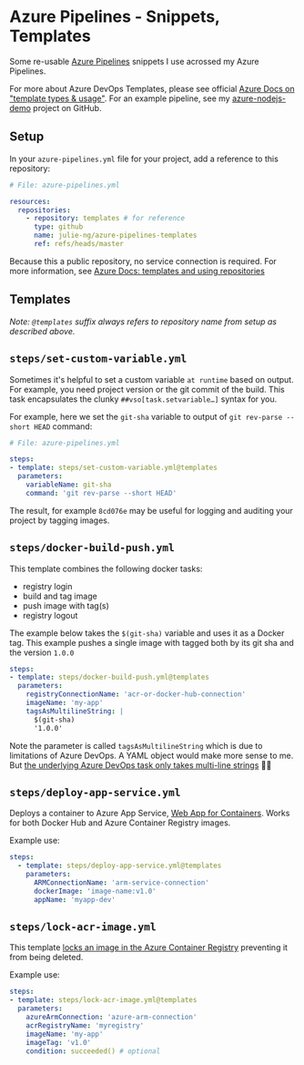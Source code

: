 # Azure Pipelines - Snippets, Templates

Some re-usable [Azure Pipelines](https://azure.microsoft.com/en-us/services/devops/pipelines/) snippets I use acrossed my Azure Pipelines. 

For more about Azure DevOps Templates, please see official [Azure Docs on "template types & usage"](https://docs.microsoft.com/en-us/azure/devops/pipelines/process/templates?view=azure-devops). For an example pipeline, see my [azure-nodejs-demo](https://github.com/julie-ng/azure-nodejs-demo/blob/master/azure-pipelines.yml) project on GitHub.

## Setup

In your `azure-pipelines.yml` file for your project, add a reference to this repository:

```yaml
# File: azure-pipelines.yml

resources:
  repositories:
    - repository: templates # for reference
      type: github
      name: julie-ng/azure-pipelines-templates
      ref: refs/heads/master      
```

Because this a public repository, no service connection is required. For more information, see [Azure Docs: templates and using repositories](https://docs.microsoft.com/en-us/azure/devops/pipelines/process/templates?view=azure-devops#use-other-repositories)

## Templates

_Note: `@templates` suffix always refers to repository name from setup as described above._

## `steps/set-custom-variable.yml`

Sometimes it's helpful to set a custom variable `at runtime` based on output. For example, you need project version or the git commit of the build. This task encapsulates the clunky `##vso[task.setvariable…]` syntax for you.

For example, here we set the `git-sha` variable to output of `git rev-parse --short HEAD` command:

```yaml
# File: azure-pipelines.yml

steps:
- template: steps/set-custom-variable.yml@templates
  parameters:
    variableName: git-sha
    command: 'git rev-parse --short HEAD'				
```


The result, for example `8cd076e` may be useful for logging and auditing your project by tagging images.

## `steps/docker-build-push.yml`

This template combines the following docker tasks:

- registry login
- build and tag image
- push image with tag(s)
- registry logout

The example below takes the `$(git-sha)` variable and uses it as a Docker tag. This example pushes a single image with tagged both by its git sha and the version `1.0.0`

```yaml
steps:
- template: steps/docker-build-push.yml@templates
  parameters:
    registryConnectionName: 'acr-or-docker-hub-connection'
    imageName: 'my-app' 
    tagsAsMultilineString: |
      $(git-sha)
      '1.0.0'
```

Note the parameter is called `tagsAsMultilineString` which is due to limitations of Azure DevOps. A YAML object would make more sense to me. But [the underlying Azure DevOps task only takes multi-line strings](https://docs.microsoft.com/en-us/azure/devops/pipelines/tasks/build/docker?view=azure-devops#task-inputs) 🤷‍♀️

## `steps/deploy-app-service.yml`

Deploys a container to Azure App Service, [Web App for Containers](https://azure.microsoft.com/en-us/services/app-service/containers/). Works for both Docker Hub and Azure Container Registry images.

Example use:

```yaml
steps:
  - template: steps/deploy-app-service.yml@templates
    parameters:
      ARMConnectionName: 'arm-service-connection'
      dockerImage: 'image-name:v1.0'
      appName: 'myapp-dev'
```

## `steps/lock-acr-image.yml`

This template [locks an image in the Azure Container Registry](https://docs.microsoft.com/en-us/azure/container-registry/container-registry-image-lock) preventing it from being deleted.

Example use:

```yaml
steps:
- template: steps/lock-acr-image.yml@templates
  parameters:
    azureArmConnection: 'azure-arm-connection'
    acrRegistryName: 'myregistry'
    imageName: 'my-app'
    imageTag: 'v1.0'
    condition: succeeded() # optional
```
